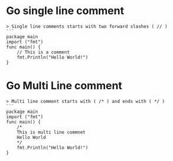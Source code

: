 # Go single line comment
    > Single line comments starts with two forward slashes ( // )
    ```
    package main
    import ("fmt")
    func main() {
        // This is a comment
        fmt.Println("Hello World!")
    }

# Go Multi Line comment
    > Multi line comment starts with ( /* ) and ends with ( */ )
    ```
    package main
    import ("fmt")
    func main() {
        /*
        This is multi line commnet
        Hello World
        */
        fmt.Println("Hello World!")
    }